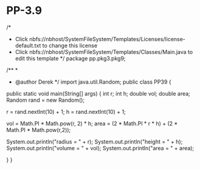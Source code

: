 # PP-3.9

/*
 * Click nbfs://nbhost/SystemFileSystem/Templates/Licenses/license-default.txt to change this license
 * Click nbfs://nbhost/SystemFileSystem/Templates/Classes/Main.java to edit this template
 */
package pp.pkg3.pkg9;

/**
 *
 * @author Derek
 */
import java.util.Random; 
public class PP39 {
    
public static void main(String[] args) {
int r; int h; double vol; double area;
Random rand = new Random();

r = rand.nextInt(10) + 1; 
h = rand.nextInt(10) + 1;

vol = Math.PI * Math.pow(r, 2) * h; 
area = (2 * Math.PI * r * h) + (2 * Math.PI * Math.pow(r,2));

System.out.println("radius = " + r); 
System.out.println("height = " + h); 
System.out.println("volume = " + vol); 
System.out.println("area = " + area);

}
}
